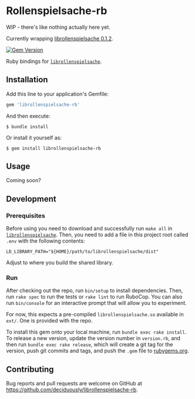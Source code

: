 # Rollenspielsache-rb

WIP - there's like nothing actually here yet.

Currently wrapping [librollenspielsache 0.1.2](https://crates.io/crates/librollenspielsache/0.1.2).

[![Gem Version](https://badge.fury.io/rb/librollenspielsache-rb.svg)](https://badge.fury.io/rb/librollenspielsache-rb)

Ruby bindings for [`librollenspielsache`](https://crates.io/crates/librollenspielsache).

## Installation

Add this line to your application's Gemfile:

```ruby
gem 'librollenspielsache-rb'
```

And then execute:

    $ bundle install

Or install it yourself as:

    $ gem install librollenspielsache-rb

## Usage

Coming soon?

## Development

### Prerequisites

Before using you need to download and successfully run `make all` in [`librollenspielsache`](https://github.com/deciduously/librollenspielsache).  Then, you need to add a file in this project root called `.env` with the following contents:

```
LD_LIBRARY_PATH="${HOME}/path/to/librollenspielsache/dist"
```

Adjust to where you build the shared library.

### Run

After checking out the repo, run `bin/setup` to install dependencies. Then, run `rake spec` to run the tests or `rake lint` to run RuboCop. You can also run `bin/console` for an interactive prompt that will allow you to experiment.

For now, this expects a pre-compiled `librollenspielsache.so` available in `ext/`.  One is provided with the repo.

To install this gem onto your local machine, run `bundle exec rake install`. To release a new version, update the version number in `version.rb`, and then run `bundle exec rake release`, which will create a git tag for the version, push git commits and tags, and push the `.gem` file to [rubygems.org](https://rubygems.org).

## Contributing

Bug reports and pull requests are welcome on GitHub at https://github.com/deciduously/librollenspielsache-rb.

